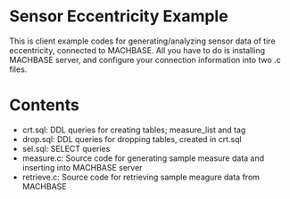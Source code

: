 # Sensor Eccentricity Example
This is client example codes for generating/analyzing sensor data of tire eccentricity, connected to MACHBASE. All you have to do is installing MACHBASE server, and configure your connection information into two .c files.

# Contents
* crt.sql: DDL queries for creating tables; measure_list and tag
* drop.sql: DDL queries for dropping tables, created in crt.sql
* sel.sql: SELECT queries
* measure.c: Source code for generating sample measure data and inserting into MACHBASE server
* retrieve.c: Source code for retrieving sample meagure data from MACHBASE
